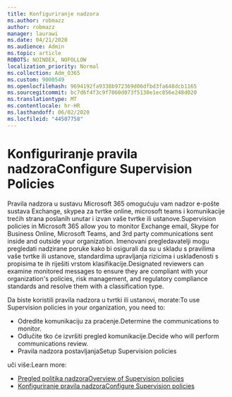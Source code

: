 ```yaml
---
title: Konfiguriranje nadzora
ms.author: robmazz
author: robmazz
manager: laurawi
ms.date: 04/21/2020
ms.audience: Admin
ms.topic: article
ROBOTS: NOINDEX, NOFOLLOW
localization_priority: Normal
ms.collection: Adm_O365
ms.custom: 9000549
ms.openlocfilehash: 9694192fa9338b972369d06dfbd3fa648dcb1165
ms.sourcegitcommit: bc7d6f4f3c9f7060d073f5130e1ec856e248d020
ms.translationtype: MT
ms.contentlocale: hr-HR
ms.lasthandoff: 06/02/2020
ms.locfileid: "44507758"
---
```

# <a name="configure-supervision-policies"></a><span data-ttu-id="f6e90-102">Konfiguriranje pravila nadzora</span><span class="sxs-lookup"><span data-stu-id="f6e90-102">Configure Supervision Policies</span></span>

<span data-ttu-id="f6e90-103">Pravila nadzora u sustavu Microsoft 365 omogućuju vam nadzor e-pošte sustava Exchange, skypea za tvrtke online, microsoft teams i komunikacije trećih strana poslanih unutar i izvan vaše tvrtke ili ustanove.</span><span class="sxs-lookup"><span data-stu-id="f6e90-103">Supervision policies in Microsoft 365 allow you to monitor Exchange email, Skype for Business Online, Microsoft Teams, and 3rd party communications sent inside and outside your organization.</span></span> <span data-ttu-id="f6e90-104">Imenovani pregledavatelji mogu pregledati nadzirane poruke kako bi osigurali da su u skladu s pravilima vaše tvrtke ili ustanove, standardima upravljanja rizicima i usklađenosti s propisima te ih riješiti vrstom klasifikacije.</span><span class="sxs-lookup"><span data-stu-id="f6e90-104">Designated reviewers can examine monitored messages to ensure they are compliant with your organization's policies, risk management, and regulatory compliance standards and resolve them with a classification type.</span></span>

<span data-ttu-id="f6e90-105">Da biste koristili pravila nadzora u tvrtki ili ustanovi, morate:</span><span class="sxs-lookup"><span data-stu-id="f6e90-105">To use Supervision policies in your organization, you need to:</span></span>

- <span data-ttu-id="f6e90-106">Odredite komunikaciju za praćenje.</span><span class="sxs-lookup"><span data-stu-id="f6e90-106">Determine the communications to monitor.</span></span>
- <span data-ttu-id="f6e90-107">Odlučite tko će izvršiti pregled komunikacije.</span><span class="sxs-lookup"><span data-stu-id="f6e90-107">Decide who will perform communications review.</span></span>
- <span data-ttu-id="f6e90-108">Pravila nadzora postavljanja</span><span class="sxs-lookup"><span data-stu-id="f6e90-108">Setup Supervision policies</span></span>

<span data-ttu-id="f6e90-109">uči više:</span><span class="sxs-lookup"><span data-stu-id="f6e90-109">Learn more:</span></span>

- [<span data-ttu-id="f6e90-110">Pregled politika nadzora</span><span class="sxs-lookup"><span data-stu-id="f6e90-110">Overview of Supervision policies</span></span>](https://docs.microsoft.com/microsoft-365/compliance/supervision-policies)
- [<span data-ttu-id="f6e90-111">Konfiguriranje pravila nadzora</span><span class="sxs-lookup"><span data-stu-id="f6e90-111">Configure Supervision policies</span></span>](https://docs.microsoft.com/microsoft-365/compliance/configure-supervision-policies)
